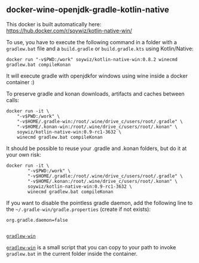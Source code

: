## docker-wine-openjdk-gradle-kotlin-native

This docker is built automatically here: <https://hub.docker.com/r/soywiz/kotlin-native-win/>

To use, you have to execute the following command in a folder with a `gradlew.bat` file and a `build.gradle` or `build.gradle.kts` 
using Kotlin/Native:

```
docker run "-v$PWD:/work" soywiz/kotlin-native-win:0.8.2 winecmd gradlew.bat compileKonan
```

It will execute gradle with openjdkfor windows using wine inside a docker container :)

To preserve gradle and konan downloads, artifacts and caches between calls:

```
docker run -it \
	"-v$PWD:/work" \
	"-v$HOME/.gradle-win:/root/.wine/drive_c/users/root/.gradle" \
	"-v$HOME/.konan-win:/root/.wine/drive_c/users/root/.konan" \
	soywiz/kotlin-native-win:0.9-rc1-3632 \
	winecmd gradlew.bat compileKonan
```

It should be possible to reuse your .gradle and .konan folders, but do it at your own risk:

```
docker run -it \
        "-v$PWD:/work" \
        "-v$HOME/.gradle:/root/.wine/drive_c/users/root/.gradle" \
        "-v$HOME/.konan:/root/.wine/drive_c/users/root/.konan" \
        soywiz/kotlin-native-win:0.9-rc1-3632 \
        winecmd gradlew.bat compileKonan
```

If you want to disable the pointless gradle daemon, add the following line to the `~/.gradle-win/gradle.properties` (create if not exists):

```
org.gradle.daemon=false
```

## 
[`gradlew-win`](https://github.com/soywiz/docker-wine-openjdk-gradle-kotlin-native/blob/master/gradlew-win)

[`gradlew-win`](https://github.com/soywiz/docker-wine-openjdk-gradle-kotlin-native/blob/master/gradlew-win) 
is a small script that you can copy to your path to invoke `gradlew.bat` in the current folder inside the
container.
